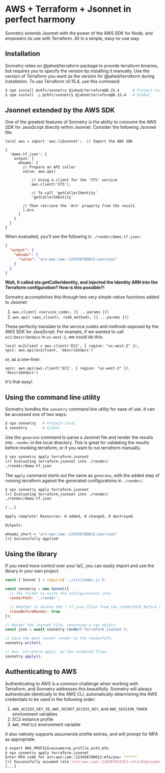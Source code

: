 # AWS + Terraform + Jsonnet in perfect harmony

Sonnetry extends Jsonnet with the power of the AWS SDK for Node, and empowers its use with Terraform. All in a simple, easy-to-use way.

## Installation

Sonnetry relies on @jahed/terraform package to provide terraform binaries, but requires you to specify the version by installing it manually. Use the version of Terraform you want as the version for @jahed/terraform during installation. To use Terraform v0.15.4, use this command:

```sh
$ npm install @c6fc/sonnetry @jahed/terraform@0.15.4      # Project-local
$ npm install -g @c6fc/sonnetry @jahed/terraform@0.15.4   # Global
```

## Jsonnet extended by the AWS SDK

One of the greatest features of Sonnetry is the ability to consume the AWS SDK for JavaScript directly within Jsonnet. Consider the following Jsonnet file:

```jsonnet
local aws = import 'aws.libsonnet';  // Import the AWS SDK

{
  'demo.tf.json': {
    output: {
      whoami: {
      	// Prepare an API caller
        value: aws.api(		

        	// Using a client for the 'STS' service	
            aws.client('STS'),

            // To call 'getCallerIdentity'
            'getCallerIdentity'

        // Then retrieve the 'Arn' property from the result.
        ).Arn
      }
    }
  }
}
```

When evaluated, you'll see the following in `./render/demo.tf.json:`

```json
{
  "output": {
    "whoami": {
      "value": "arn:aws:iam::123456789012:user/you"
    }
  }
}
````

**Wait, It called sts:getCallerIdentity, and injected the Identity ARN into the Terraform configuration? How is this possible?!**

Sonnetry accomplishes this through two very simple native functions added to Jsonnet:
1. `aws.client( <service_code>, [{ ...params }])`
2. `aws.api( <aws_client>, <sdk_method>, [{ ...params }])`

These perfectly translate to the service codes and methods exposed by the AWS SDK for JavaScript. For example, if we wanted to call `ec2:DescribeVpcs` in `us-west-2`, we could do this:

```jsonnet
local ec2client = aws.client('EC2', { region: "us-west-2" }),
vpcs: aws.api(ec2client, 'describeVpcs')
```

or, as a one-liner:

```jsonnet
vpcs: aws.api(aws.client('EC2', { region: "us-west-2" }), 'describeVpcs')
```

It's that easy!


## Using the command line utility

Sonnetry bundles the `sonnetry` command line utility for ease of use. It can be accessed one of two ways:

```sh
$ npx sonnetry   # Project-local
$ sonnetry       # Global
```

Use the `generate` command to parse a Jsonnet file and render the results into `.render` in the local directory. This is great for validating the results before invoking terraform, or if you want to run terraform manually.

```sh
$ npx sonnetry apply terraform.jsonnet
[+] Evaluating terraform.jsonnet into ./render/
./render/demo.tf.json
```

The `apply` command starts out the same as `generate`, with the added step of running terraform against the generated configurations in `./render/`.

```sh
$ npx sonnetry apply terraform.jsonnet
[+] Evaluating terraform.jsonnet into ./render/
./render/demo.tf.json

[...]

Apply complete! Resources: 0 added, 0 changed, 0 destroyed.

Outputs:

whoami_short = "arn:aws:iam::123456789012:user/you"
[+] Successfully applied
```

## Using the library

If you need more control over your IaC, you can easily import and use the library in your own project.

```javascript
const { Sonnet } = require('../src/index.js');

const sonnetry = new Sonnet({
  // The folder to write the configurations into
  renderPath: './render',

  // Whether to delete the *.tf.json files from the renderPath before rendering		
  cleanBeforeRender: true
});

// Render the Jsonnet file, returning a raw object.
const json = await sonnetry.render('terraform.jsonnet');

// Save the most recent render to the renderPath.
sonnetry.write();

// Run `terraform apply` on the rendered files.
sonnetry.apply();
````

## Authenticating to AWS

Authenticating to AWS is a common challenge when working with Terraform, and Sonnetry addresses this beautifully. Sonnetry will always authenticate identically to the AWS CLI, automatically determining the AWS credentials to be used in the following order:
1. `AWS_ACCESS_KEY_ID`, `AWS_SECRET_ACCESS_KEY`, and `AWS_SESSION_TOKEN` environment variables
2. EC2 instance profile
3. `AWS_PROFILE` environment variable

It also natively supports assumerole profile entries, and will prompt for MFA as appropriate.

```sh
$ export AWS_PROFILE=assumeroe_profile_with_mfa
$ npx sonnetry apply terraform.jsonnet
Enter MFA code for arn:aws:iam::123456789012:mfa/you: ******
[+] Successfully assumed role [arn:aws:iam::210987654321:role/Deployment]
[...]
```